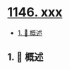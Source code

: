 # [1146. xxx](https://github.com/Tdahuyou/TNotes.leetcode/tree/main/notes/1146.%20xxx)

<!-- region:toc -->

- [1. 📝 概述](#1--概述)

<!-- endregion:toc -->

## 1. 📝 概述
